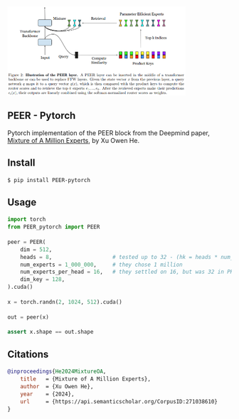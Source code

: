 <img src="./peer.png" width="400px"></img>

## PEER - Pytorch

Pytorch implementation of the PEER block from the Deepmind paper, <a href="https://arxiv.org/abs/2407.04153">Mixture of A Million Experts</a>, by Xu Owen He.

## Install

```bash
$ pip install PEER-pytorch
```

## Usage

```python
import torch
from PEER_pytorch import PEER

peer = PEER(
    dim = 512,
    heads = 8,                   # tested up to 32 - (hk = heads * num_experts_per_head (16))
    num_experts = 1_000_000,     # they chose 1 million
    num_experts_per_head = 16,   # they settled on 16, but was 32 in PKM paper
    dim_key = 128,
).cuda()

x = torch.randn(2, 1024, 512).cuda()

out = peer(x)

assert x.shape == out.shape
```

## Citations

```bibtex
@inproceedings{He2024MixtureOA,
    title   = {Mixture of A Million Experts},
    author  = {Xu Owen He},
    year    = {2024},
    url     = {https://api.semanticscholar.org/CorpusID:271038610}
}
```
